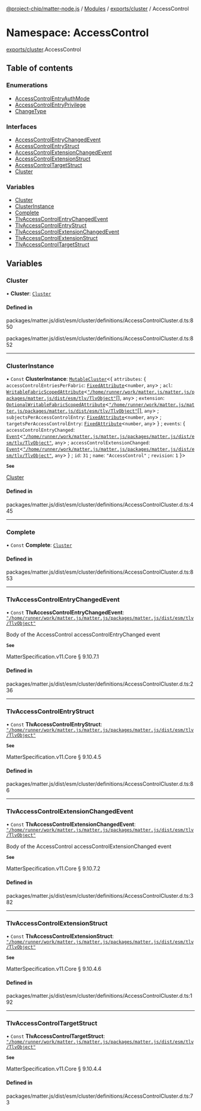 [@project-chip/matter-node.js](../README.md) / [Modules](../modules.md) / [exports/cluster](exports_cluster.md) / AccessControl

# Namespace: AccessControl

[exports/cluster](exports_cluster.md).AccessControl

## Table of contents

### Enumerations

- [AccessControlEntryAuthMode](../enums/exports_cluster.AccessControl.AccessControlEntryAuthMode.md)
- [AccessControlEntryPrivilege](../enums/exports_cluster.AccessControl.AccessControlEntryPrivilege.md)
- [ChangeType](../enums/exports_cluster.AccessControl.ChangeType.md)

### Interfaces

- [AccessControlEntryChangedEvent](../interfaces/exports_cluster.AccessControl.AccessControlEntryChangedEvent.md)
- [AccessControlEntryStruct](../interfaces/exports_cluster.AccessControl.AccessControlEntryStruct.md)
- [AccessControlExtensionChangedEvent](../interfaces/exports_cluster.AccessControl.AccessControlExtensionChangedEvent.md)
- [AccessControlExtensionStruct](../interfaces/exports_cluster.AccessControl.AccessControlExtensionStruct.md)
- [AccessControlTargetStruct](../interfaces/exports_cluster.AccessControl.AccessControlTargetStruct.md)
- [Cluster](../interfaces/exports_cluster.AccessControl.Cluster.md)

### Variables

- [Cluster](exports_cluster.AccessControl.md#cluster)
- [ClusterInstance](exports_cluster.AccessControl.md#clusterinstance)
- [Complete](exports_cluster.AccessControl.md#complete)
- [TlvAccessControlEntryChangedEvent](exports_cluster.AccessControl.md#tlvaccesscontrolentrychangedevent)
- [TlvAccessControlEntryStruct](exports_cluster.AccessControl.md#tlvaccesscontrolentrystruct)
- [TlvAccessControlExtensionChangedEvent](exports_cluster.AccessControl.md#tlvaccesscontrolextensionchangedevent)
- [TlvAccessControlExtensionStruct](exports_cluster.AccessControl.md#tlvaccesscontrolextensionstruct)
- [TlvAccessControlTargetStruct](exports_cluster.AccessControl.md#tlvaccesscontroltargetstruct)

## Variables

### Cluster

• **Cluster**: [`Cluster`](../interfaces/exports_cluster.AccessControl.Cluster.md)

#### Defined in

packages/matter.js/dist/esm/cluster/definitions/AccessControlCluster.d.ts:850

packages/matter.js/dist/esm/cluster/definitions/AccessControlCluster.d.ts:852

___

### ClusterInstance

• `Const` **ClusterInstance**: [`MutableCluster`](../interfaces/exports_cluster.MutableCluster-1.md)\<\{ `attributes`: \{ `accessControlEntriesPerFabric`: [`FixedAttribute`](../interfaces/exports_cluster.FixedAttribute.md)\<`number`, `any`\> ; `acl`: [`WritableFabricScopedAttribute`](../interfaces/exports_cluster.WritableFabricScopedAttribute.md)\<[`"/home/runner/work/matter.js/matter.js/packages/matter.js/dist/esm/tlv/TlvObject"`](exports_certificate._internal_.__home_runner_work_matter_js_matter_js_packages_matter_js_dist_esm_tlv_TlvObject_.md)[], `any`\> ; `extension`: [`OptionalWritableFabricScopedAttribute`](../interfaces/exports_cluster.OptionalWritableFabricScopedAttribute.md)\<[`"/home/runner/work/matter.js/matter.js/packages/matter.js/dist/esm/tlv/TlvObject"`](exports_certificate._internal_.__home_runner_work_matter_js_matter_js_packages_matter_js_dist_esm_tlv_TlvObject_.md)[], `any`\> ; `subjectsPerAccessControlEntry`: [`FixedAttribute`](../interfaces/exports_cluster.FixedAttribute.md)\<`number`, `any`\> ; `targetsPerAccessControlEntry`: [`FixedAttribute`](../interfaces/exports_cluster.FixedAttribute.md)\<`number`, `any`\>  } ; `events`: \{ `accessControlEntryChanged`: [`Event`](../interfaces/exports_cluster.Event.md)\<[`"/home/runner/work/matter.js/matter.js/packages/matter.js/dist/esm/tlv/TlvObject"`](exports_certificate._internal_.__home_runner_work_matter_js_matter_js_packages_matter_js_dist_esm_tlv_TlvObject_.md), `any`\> ; `accessControlExtensionChanged`: [`Event`](../interfaces/exports_cluster.Event.md)\<[`"/home/runner/work/matter.js/matter.js/packages/matter.js/dist/esm/tlv/TlvObject"`](exports_certificate._internal_.__home_runner_work_matter_js_matter_js_packages_matter_js_dist_esm_tlv_TlvObject_.md), `any`\>  } ; `id`: ``31`` ; `name`: ``"AccessControl"`` ; `revision`: ``1``  }\>

**`See`**

[Cluster](exports_cluster.AccessControl.md#cluster)

#### Defined in

packages/matter.js/dist/esm/cluster/definitions/AccessControlCluster.d.ts:445

___

### Complete

• `Const` **Complete**: [`Cluster`](../interfaces/exports_cluster.AccessControl.Cluster.md)

#### Defined in

packages/matter.js/dist/esm/cluster/definitions/AccessControlCluster.d.ts:853

___

### TlvAccessControlEntryChangedEvent

• `Const` **TlvAccessControlEntryChangedEvent**: [`"/home/runner/work/matter.js/matter.js/packages/matter.js/dist/esm/tlv/TlvObject"`](exports_certificate._internal_.__home_runner_work_matter_js_matter_js_packages_matter_js_dist_esm_tlv_TlvObject_.md)

Body of the AccessControl accessControlEntryChanged event

**`See`**

MatterSpecification.v11.Core § 9.10.7.1

#### Defined in

packages/matter.js/dist/esm/cluster/definitions/AccessControlCluster.d.ts:236

___

### TlvAccessControlEntryStruct

• `Const` **TlvAccessControlEntryStruct**: [`"/home/runner/work/matter.js/matter.js/packages/matter.js/dist/esm/tlv/TlvObject"`](exports_certificate._internal_.__home_runner_work_matter_js_matter_js_packages_matter_js_dist_esm_tlv_TlvObject_.md)

**`See`**

MatterSpecification.v11.Core § 9.10.4.5

#### Defined in

packages/matter.js/dist/esm/cluster/definitions/AccessControlCluster.d.ts:86

___

### TlvAccessControlExtensionChangedEvent

• `Const` **TlvAccessControlExtensionChangedEvent**: [`"/home/runner/work/matter.js/matter.js/packages/matter.js/dist/esm/tlv/TlvObject"`](exports_certificate._internal_.__home_runner_work_matter_js_matter_js_packages_matter_js_dist_esm_tlv_TlvObject_.md)

Body of the AccessControl accessControlExtensionChanged event

**`See`**

MatterSpecification.v11.Core § 9.10.7.2

#### Defined in

packages/matter.js/dist/esm/cluster/definitions/AccessControlCluster.d.ts:382

___

### TlvAccessControlExtensionStruct

• `Const` **TlvAccessControlExtensionStruct**: [`"/home/runner/work/matter.js/matter.js/packages/matter.js/dist/esm/tlv/TlvObject"`](exports_certificate._internal_.__home_runner_work_matter_js_matter_js_packages_matter_js_dist_esm_tlv_TlvObject_.md)

**`See`**

MatterSpecification.v11.Core § 9.10.4.6

#### Defined in

packages/matter.js/dist/esm/cluster/definitions/AccessControlCluster.d.ts:192

___

### TlvAccessControlTargetStruct

• `Const` **TlvAccessControlTargetStruct**: [`"/home/runner/work/matter.js/matter.js/packages/matter.js/dist/esm/tlv/TlvObject"`](exports_certificate._internal_.__home_runner_work_matter_js_matter_js_packages_matter_js_dist_esm_tlv_TlvObject_.md)

**`See`**

MatterSpecification.v11.Core § 9.10.4.4

#### Defined in

packages/matter.js/dist/esm/cluster/definitions/AccessControlCluster.d.ts:73
